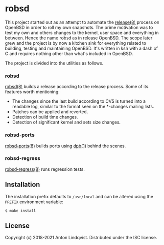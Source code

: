 # robsd

This project started out as an attempt to automate the
[release(8)](release)
process on OpenBSD in order to roll my own snapshots.
The prime motivation was to test my own and others changes to the kernel, user
space and everything in between.
Hence the name robsd as in release OpenBSD.
The scope later grew and the project is by now a kitchen sink for everything
related to building, testing and maintaining OpenBSD.
It's written in ksh with a dash of C and requires nothing other than what's
included in OpenBSD.

The project is divided into the utilities as follows.

[release]: https://man.openbsd.org/release

### robsd

[robsd(8)](robsd)
builds a release according to the release process. Some of its features worth
mentioning:

* The changes since the last build according to CVS is turned into a
  readable log, similar to the format seen on the *-changes mailing
  lists.
* Patches can be applied and reverted.
* Detection of build time changes.
* Detection of significant kernel and sets size changes.

[robsd]: https://www.basename.se/robsd

### robsd-ports

[robsd-ports(8)](robsd-ports)
builds ports using
[dpb(1)](dpb)
behind the scenes.

[dpb]: https://man.openbsd.org/dpb
[robsd-ports]: https://www.basename.se/robsd-ports

### robsd-regress

[robsd-regress(8)](robsd-regress) runs regression tests.

[robsd-regress]: https://www.basename.se/robsd-ports

## Installation

The installation prefix defaults to `/usr/local` and can be altered using the
`PREFIX` environment variable:

	$ make install

## License

Copyright (c) 2018-2021 Anton Lindqvist.
Distributed under the ISC license.
